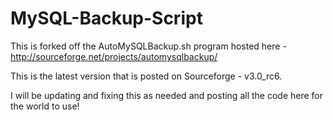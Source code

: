 MySQL-Backup-Script
===================

This is forked off the AutoMySQLBackup.sh program hosted here - http://sourceforge.net/projects/automysqlbackup/

This is the latest version that is posted on Sourceforge - v3.0_rc6.

I will be updating and fixing this as needed and posting all the code here for the world to use!
